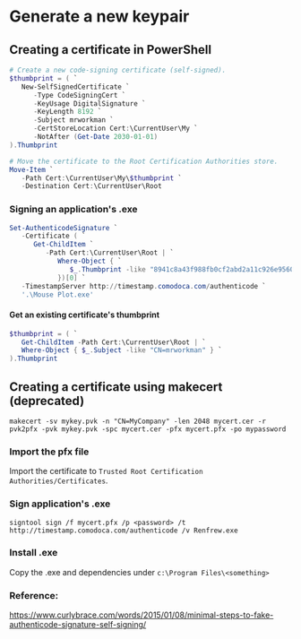 ﻿# Generate a new keypair

## Creating a certificate in PowerShell 

```ps1
# Create a new code-signing certificate (self-signed).
$thumbprint = ( `
   New-SelfSignedCertificate `
      -Type CodeSigningCert `
      -KeyUsage DigitalSignature `
      -KeyLength 8192 `
      -Subject mrworkman `
      -CertStoreLocation Cert:\CurrentUser\My `
      -NotAfter (Get-Date 2030-01-01)
).Thumbprint

# Move the certificate to the Root Certification Authorities store.
Move-Item `
   -Path Cert:\CurrentUser\My\$thumbprint `
   -Destination Cert:\CurrentUser\Root
```

### Signing an application's .exe

```ps1
Set-AuthenticodeSignature `
   -Certificate ( `
      Get-ChildItem `
         -Path Cert:\CurrentUser\Root | `
            Where-Object { `
               $_.Thumbprint -like "8941c8a43f988fb0cf2abd2a11c926e956078028" `
            })[0] `
   -TimestampServer http://timestamp.comodoca.com/authenticode `
   '.\Mouse Plot.exe'
```

#### Get an existing certificate's thumbprint

```ps1
$thumbprint = ( `
   Get-ChildItem -Path Cert:\CurrentUser\Root | `
   Where-Object { $_.Subject -like "CN=mrworkman" } `
).Thumbprint
```

## Creating a certificate using makecert (deprecated)

```
makecert -sv mykey.pvk -n "CN=MyCompany" -len 2048 mycert.cer -r
pvk2pfx -pvk mykey.pvk -spc mycert.cer -pfx mycert.pfx -po mypassword
```

### Import the pfx file
Import the certificate to `Trusted Root Certification Authorities/Certificates`.

### Sign application's .exe
```
signtool sign /f mycert.pfx /p <password> /t http://timestamp.comodoca.com/authenticode /v Renfrew.exe
```

### Install .exe
Copy the .exe and dependencies under `c:\Program Files\<something>`

### Reference:
https://www.curlybrace.com/words/2015/01/08/minimal-steps-to-fake-authenticode-signature-self-signing/
